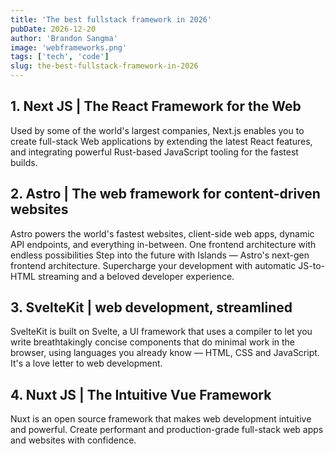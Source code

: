```yaml
---
title: 'The best fullstack framework in 2026'
pubDate: 2026-12-20
author: 'Brandon Sangma'
image: 'webframeworks.png'
tags: ['tech', 'code']
slug: the-best-fullstack-framework-in-2026
---
```




## 1. Next JS | The React Framework for the Web

Used by some of the world's largest companies, Next.js enables you to create full-stack Web applications by extending the latest React features, and integrating powerful Rust-based JavaScript tooling for the fastest builds.

## 2. Astro | The web framework for content-driven websites

Astro powers the world's fastest websites, client-side web apps, dynamic API endpoints, and everything in-between. One frontend architecture with endless possibilities
Step into the future with Islands — Astro's next-gen frontend architecture. Supercharge your development with automatic JS-to-HTML streaming and a beloved developer experience.

## 3. SvelteKit | web development, streamlined

SvelteKit is built on Svelte, a UI framework that uses a compiler to let you write breathtakingly concise components that do minimal work in the browser, using languages you already know — HTML, CSS and JavaScript. It's a love letter to web development.

## 4. Nuxt JS | The Intuitive Vue Framework

Nuxt is an open source framework that makes web development intuitive and powerful.
Create performant and production-grade full-stack web apps and websites with confidence.
